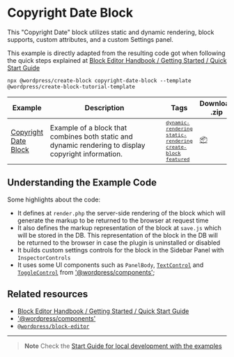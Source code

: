 # Copyright Date Block

This "Copyright Date" block utilizes static and dynamic rendering, block supports, custom attributes, and a custom Settings panel.

This example is directly adapted from the resulting code got when following the quick steps explained at [Block Editor Handbook / Getting Started / Quick Start Guide](https://developer.wordpress.org/block-editor/getting-started/quick-start-guide/)

```
npx @wordpress/create-block copyright-date-block --template @wordpress/create-block-tutorial-template
```

<!-- Please, do not remove these @TABLE EXAMPLES BEGIN and @TABLE EXAMPLES END comments or modify the table inside. This table is automatically generated from the data at _data/examples.json and _data/tags.json -->
<!-- @TABLE EXAMPLES BEGIN -->
| Example | <span style="display: inline-block; width:250px">Description</span> | Tags |Download .zip | Live Demo |
| -------------------------------------------------------------------------------------------------- | ------------------------------------------------------------------------------------------------------------------------ | --------------------------------------------------------------------------------------------------------------------------------------- | ------------------------------------------------------------------------------------------------------------------------------------------------------------------------------------------------------------------------------------------------------------- | ----------------------------------------------------------------------------------------------------------------------------------------------------------------------------------------------------------------------------------------------------------------------------------------------------------------- |
| [Copyright Date Block](https://github.com/WordPress/block-development-examples/tree/trunk/plugins/copyright-date-block-09aac3) | Example of a block that combines both static and dynamic rendering to display copyright information. | <small><code><a href="https://WordPress.github.io/block-development-examples/?tags=dynamic-rendering">dynamic-rendering</a></code></small> <small><code><a href="https://WordPress.github.io/block-development-examples/?tags=static-rendering">static-rendering</a></code></small> <small><code><a href="https://WordPress.github.io/block-development-examples/?tags=create-block">create-block</a></code></small> <small><code><a href="https://WordPress.github.io/block-development-examples/?tags=featured">featured</a></code></small> | [📦](https://github.com/WordPress/block-development-examples/releases/download/latest/copyright-date-block-09aac3.zip "Install the plugin on any WordPress site using this zip and activate it to see the example in action") | [![](https://raw.githubusercontent.com/WordPress/block-development-examples/trunk/_assets/icon-wp.svg)](https://playground.wordpress.net/?blueprint-url=https://raw.githubusercontent.com/WordPress/block-development-examples/trunk/plugins/copyright-date-block-09aac3/_playground/blueprint.json "Click here to access a live demo of this example" ) |
<!-- @TABLE EXAMPLES END -->

## Understanding the Example Code

Some highlights about the code:

-   It defines at `render.php` the server-side rendering of the block which will generate the markup to be returned to the browser at request time
-   It also defines the markup representation of the block at `save.js` which will be stored in the DB. This representation of the block in the DB will be returned to the browser in case the plugin is uninstalled or disabled
-   It builds custom settings controls for the block in the Sidebar Panel with `InspectorControls`
-   It uses some UI components such as `PanelBody`, [`TextControl`](https://wordpress.github.io/gutenberg/?path=/docs/components-textcontrol--docs) and [`ToggleControl`](https://wordpress.github.io/gutenberg/?path=/docs/components-togglecontrol--docs) from ['@wordpress/components'](https://developer.wordpress.org/block-editor/reference-guides/packages/packages-components/);

## Related resources

-   [Block Editor Handbook / Getting Started / Quick Start Guide](https://developer.wordpress.org/block-editor/getting-started/quick-start-guide/)
-   ['@wordpress/components'](https://developer.wordpress.org/block-editor/reference-guides/packages/packages-components/)
-   [`@wordpress/block-editor`](https://developer.wordpress.org/block-editor/reference-guides/packages/packages-block-editor/)

---

> **Note**
> Check the [Start Guide for local development with the examples](https://github.com/WordPress/block-development-examples/wiki/Examples#start-guide-for-local-development-with-the-examples)
